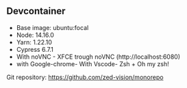 ## Devcontainer

- Base image: ubuntu:focal
- Node: 14.16.0
- Yarn: 1.22.10
- Cypress 6.7.1
- With noVNC - XFCE trough noVNC (http://localhost:6080)
- with Google-chrome- With Vscode- Zsh + Oh my zsh!

Git repository: https://github.com/zed-vision/monorepo
